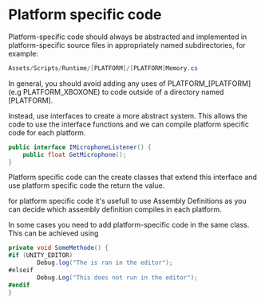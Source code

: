 ﻿# Platform specific code

Platform-specific code should always be abstracted and implemented in platform-specific source files in appropriately named subdirectories, for example:

```csharp
Assets/Scripts/Runtime/[PLATFORM]/[PLATFORM]Memory.cs
```

In general, you should avoid adding any uses of PLATFORM_[PLATFORM] (e.g PLATFORM_XBOXONE) to code outside of a directory named [PLATFORM].

Instead, use interfaces to create a more abstract system. This allows the code to use the interface functions and we can compile platform specific code for each platform.

```csharp
public interface IMicrophoneListener() {
    public float GetMicrophone();
}
```

Platform specific code can the create classes that extend this interface and use platform specific code the return the value.

for platform specific code it's usefull to use Assembly Definitions as you can decide which assembly definition compiles in each platform.


In some cases you need to add platform-specific code in the same class. This can be achieved using
````csharp
private void SomeMethode() {
#if (UNITY_EDITOR)
        Debug.log("The is ran in the editor");
#elseif
        Debug.Log("This does not run in the editor");
#endif
}
````
